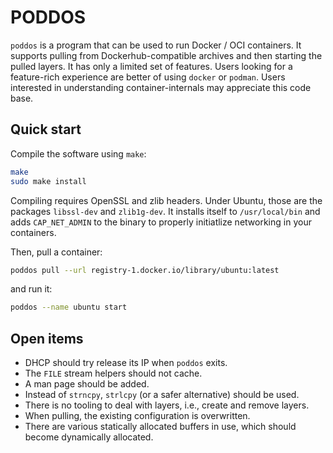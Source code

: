 PODDOS
======

`poddos` is a program that can be used to run Docker / OCI containers. It
supports pulling from Dockerhub-compatible archives and then starting the pulled
layers. It has only a limited set of features. Users looking for a feature-rich
experience are better of using `docker` or `podman`. Users interested in
understanding container-internals may appreciate this code base.

Quick start
-----------
Compile the software using `make`:
```bash
make
sudo make install
```
Compiling requires OpenSSL and zlib headers. Under Ubuntu, those are the
packages `libssl-dev` and `zlib1g-dev`. It installs itself to `/usr/local/bin`
and adds `CAP_NET_ADMIN` to the binary to properly initiatlize networking in
your containers.

Then, pull a container:
```bash
poddos pull --url registry-1.docker.io/library/ubuntu:latest
```
and run it:
```bash
poddos --name ubuntu start
```

Open items
----------
- DHCP should try release its IP when `poddos` exits.
- The `FILE` stream helpers should not cache.
- A man page should be added.
- Instead of `strncpy`, `strlcpy` (or a safer alternative) should be used.
- There is no tooling to deal with layers, i.e., create and remove layers.
- When pulling, the existing configuration is overwritten.
- There are various statically allocated buffers in use, which should become dynamically allocated.
